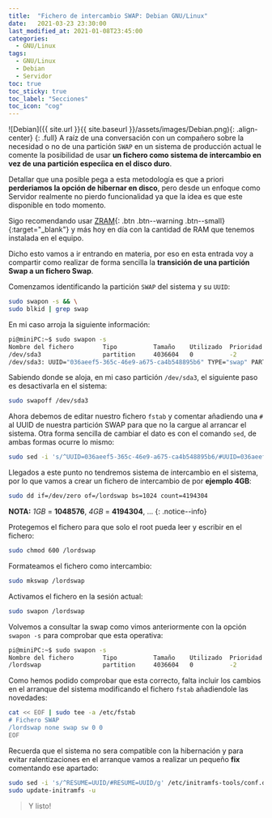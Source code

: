 ```yaml
---
title:  "Fichero de intercambio SWAP: Debian GNU/Linux"
date:   2021-03-23 23:30:00
last_modified_at: 2021-01-08T23:45:00
categories:
  - GNU/Linux
tags:
  - GNU/Linux
  - Debian
  - Servidor
toc: true
toc_sticky: true
toc_label: "Secciones"
toc_icon: "cog"
---
```


![Debian]({{ site.url }}{{ site.baseurl }}/assets/images/Debian.png){: .align-center}
{: .full}
A raíz de una conversación con un compañero sobre la necesidad o no de una partición `SWAP` en un sistema de producción actual le comente la posibilidad de usar **un fichero como sistema de intercambio en vez de una partición especíica en el disco duro**.

Detallar que una posible pega a esta metodología es que a priori **perderiamos la opción de hibernar en disco**, pero desde un enfoque como Servidor realmente no pierdo funcionalidad ya que la idea es que este disponible en todo momento.

Sigo recomendando usar [ZRAM](https://lordpedal.github.io/gnu/linux/zram-sbc-gnu/){: .btn .btn--warning .btn--small}{:target="_blank"} y más hoy en día con la cantidad de RAM que tenemos instalada en el equipo.

Dicho esto vamos a ir entrando en materia, por eso en esta entrada voy a compartir como realizar de forma sencilla la **transición de una partición Swap a un fichero Swap**.

Comenzamos identificando la partición `SWAP` del sistema y su `UUID`:

```bash
sudo swapon -s && \
sudo blkid | grep swap
```

En mi caso arroja la siguiente información:

```bash
pi@miniPC:~$ sudo swapon -s
Nombre del fichero        Tipo          Tamaño    Utilizado  Prioridad
/dev/sda3                 partition     4036604   0          -2
/dev/sda3: UUID="036aeef5-365c-46e9-a675-ca4b548895b6" TYPE="swap" PARTUUID="4f72b4c8-e07a-4067-b504-8dd6a279f65d"
```

Sabiendo donde se aloja, en mi caso partición `/dev/sda3`, el siguiente paso es desactivarla en el sistema:

```bash
sudo swapoff /dev/sda3
```

Ahora debemos de editar nuestro fichero `fstab` y comentar añadiendo una `#` al UUID de nuestra partición SWAP para que no la cargue al arrancar el sistema. Otra forma sencilla de cambiar el dato es con el comando `sed`, de ambas formas ocurre lo mismo:

```bash
sudo sed -i 's/^UUID=036aeef5-365c-46e9-a675-ca4b548895b6/#UUID=036aeef5-365c-46e9-a675-ca4b548895b6/g' /etc/fstab
```

Llegados a este punto no tendremos sistema de intercambio en el sistema, por lo que vamos a crear un fichero de intercambio de por **ejemplo 4GB**:

```bash
sudo dd if=/dev/zero of=/lordswap bs=1024 count=4194304
```

**NOTA:** *1GB* = **1048576**, *4GB* = **4194304**, ...
{: .notice--info}

Protegemos el fichero para que solo el root pueda leer y escribir en el fichero:

```bash
sudo chmod 600 /lordswap
```

Formateamos el fichero como intercambio:

```bash
sudo mkswap /lordswap
```

Activamos el fichero en la sesión actual:

```bash
sudo swapon /lordswap
```

Volvemos a consultar la swap como vimos anteriormente con la opción `swapon -s` para comprobar que esta operativa:


```bash
pi@miniPC:~$ sudo swapon -s
Nombre del fichero        Tipo          Tamaño    Utilizado  Prioridad
/lordswap                 partition     4036604   0          -2
```

Como hemos podido comprobar que esta correcto, falta incluir los cambios en el arranque del sistema modificando el fichero `fstab` añadiendole las novedades:

```bash
cat << EOF | sudo tee -a /etc/fstab
# Fichero SWAP
/lordswap none swap sw 0 0
EOF
```

Recuerda que el sistema no sera compatible con la hibernación y para evitar ralentizaciones en el arranque vamos a realizar un pequeño **fix** comentando ese apartado:

```bash
sudo sed -i 's/^RESUME=UUID/#RESUME=UUID/g' /etc/initramfs-tools/conf.d/resume && \
sudo update-initramfs -u
```

> Y listo!
